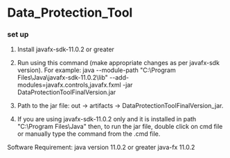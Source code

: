 # Data_Protection_Tool

### set up
1.  Install javafx-sdk-11.0.2 or greater
2.  Run using this command (make appropriate changes as per javafx-sdk version).
    For example: java --module-path "C:\Program Files\Java\javafx-sdk-11.0.2\lib" --add-modules=javafx.controls,javafx.fxml -jar DataProtectionToolFinalVersion.jar

3.  Path to the jar file: out -> artifacts -> DataProtectionToolFinalVersion_jar.
4.  If you are using javafx-sdk-11.0.2 only and it is installed in path "C:\Program Files\Java\" then, to run the jar file, double click on cmd file or manually type the command from the .cmd file.

Software Requirement:
java version 11.0.2 or greater
java-fx 11.0.2
